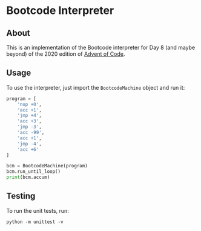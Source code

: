 # Bootcode Interpreter

## About

This is an implementation of the Bootcode interpreter for Day 8 (and maybe beyond) of the 2020 edition of [Advent of Code](https://adventofcode.com).

## Usage

To use the interpreter, just import the `BootcodeMachine` object and run it:

```python
program = [
    'nop +0',
    'acc +1',
    'jmp +4',
    'acc +3',
    'jmp -3',
    'acc -99',
    'acc +1',
    'jmp -4',
    'acc +6'
]

bcm = BootcodeMachine(program)
bcm.run_until_loop()
print(bcm.accum)
```

## Testing

To run the unit tests, run:

```
python -m unittest -v
```
